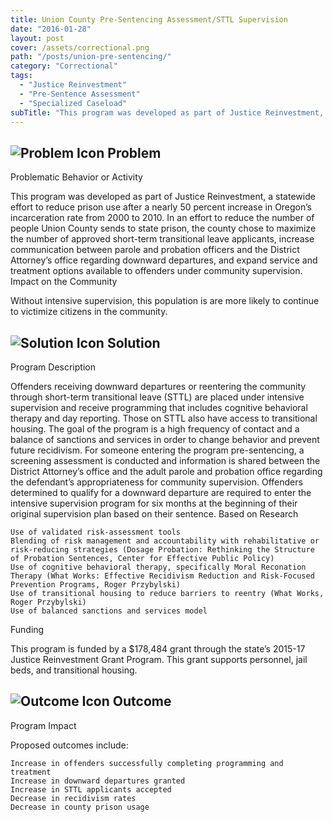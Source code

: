 ```yaml
---
title: Union County Pre-Sentencing Assessment/STTL Supervision
date: "2016-01-28"
layout: post
cover: /assets/correctional.png
path: "/posts/union-pre-sentencing/"
category: "Correctional"
tags:
  - "Justice Reinvestment"
  - "Pre-Sentence Assessment"
  - "Specialized Caseload"
subTitle: "This program was developed as part of Justice Reinvestment, a statewide effort to reduce prison use after a nearly 50 percent increase in Oregon’s incarceration rate from 2000 to 2010."
---
```

## ![Problem Icon](https://github.com/google/material-design-icons/raw/master/alert/1x_web/ic_error_outline_black_48dp.png "Problem") Problem

Problematic Behavior or Activity

This program was developed as part of Justice Reinvestment, a statewide effort to reduce prison use after a nearly 50 percent increase in Oregon’s incarceration rate from 2000 to 2010. In an effort to reduce the number of people Union County sends to state prison, the county chose to maximize the number of approved short-term transitional leave applicants, increase communication between parole and probation officers and the District Attorney’s office regarding downward departures, and expand service and treatment options available to offenders under community supervision.
Impact on the Community

Without intensive supervision, this population is are more likely to continue to victimize citizens in the community.

## ![Solution Icon](https://github.com/google/material-design-icons/raw/master/action/1x_web/ic_lightbulb_outline_black_48dp.png "Solution") Solution

Program Description

Offenders receiving downward departures or reentering the community through short-term transitional leave (STTL) are placed under intensive supervision and receive programming that includes cognitive behavioral therapy and day reporting. Those on STTL also have access to transitional housing. The goal of the program is a high frequency of contact and a balance of sanctions and services in order to change behavior and prevent future recidivism.
For someone entering the program pre-sentencing, a screening assessment is conducted and information is shared between the District Attorney’s office and the adult parole and probation office regarding the defendant’s appropriateness for community supervision. Offenders determined to qualify for a downward departure are required to enter the intensive supervision program for six months at the beginning of their original supervision plan based on their sentence.
Based on Research

    Use of validated risk-assessment tools
    Blending of risk management and accountability with rehabilitative or risk-reducing strategies (Dosage Probation: Rethinking the Structure of Probation Sentences, Center for Effective Public Policy)
    Use of cognitive behavioral therapy, specifically Moral Reconation Therapy (What Works: Effective Recidivism Reduction and Risk-Focused Prevention Programs, Roger Przybylski)
    Use of transitional housing to reduce barriers to reentry (What Works, Roger Przybylski)
    Use of balanced sanctions and services model

Funding

This program is funded by a $178,484 grant through the state’s 2015-17 Justice Reinvestment Grant Program. This grant supports personnel, jail beds, and transitional housing.

## ![Outcome Icon](https://github.com/google/material-design-icons/raw/master/action/1x_web/ic_view_list_black_48dp.png "Outcome") Outcome

Program Impact

Proposed outcomes include:

    Increase in offenders successfully completing programming and treatment
    Increase in downward departures granted
    Increase in STTL applicants accepted
    Decrease in recidivism rates
    Decrease in county prison usage
